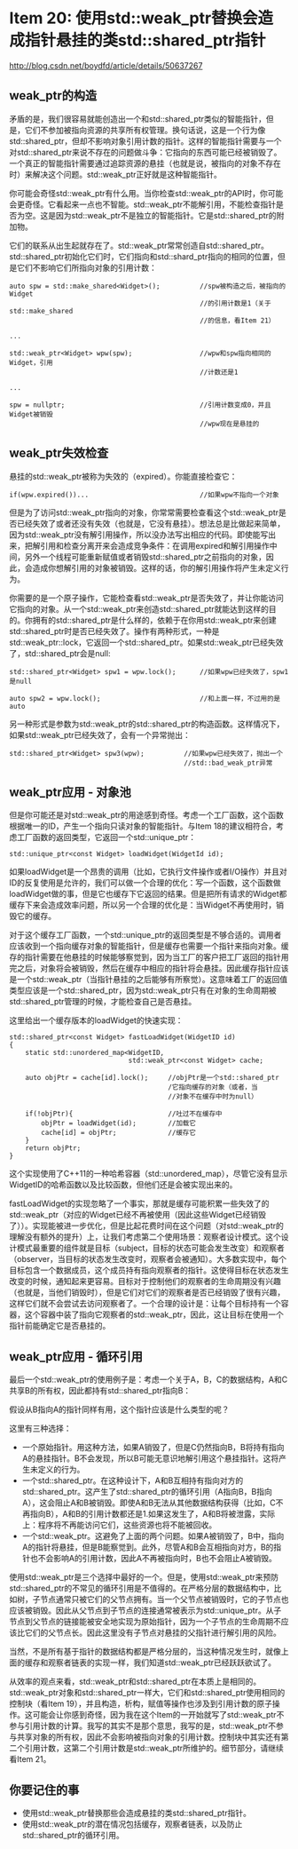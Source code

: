 # Item 20: 使用std::weak_ptr替换会造成指针悬挂的类std::shared_ptr指针

http://blog.csdn.net/boydfd/article/details/50637267

## weak_ptr的构造
矛盾的是，我们很容易就能创造出一个和std::shared_ptr类似的智能指针，但是，它们不参加被指向资源的共享所有权管理。换句话说，这是一个行为像std::shared_ptr，但却不影响对象引用计数的指针。这样的智能指针需要与一个对std::shared_ptr来说不存在的问题做斗争：它指向的东西可能已经被销毁了。一个真正的智能指针需要通过追踪资源的悬挂（也就是说，被指向的对象不存在时）来解决这个问题。std::weak_ptr正好就是这种智能指针。

你可能会奇怪std::weak_ptr有什么用。当你检查std::weak_ptr的API时，你可能会更奇怪。它看起来一点也不智能。std::weak_ptr不能解引用，不能检查指针是否为空。这是因为std::weak_ptr不是独立的智能指针。它是std::shared_ptr的附加物。

它们的联系从出生起就存在了。std::weak_ptr常常创造自std::shared_ptr。std::shared_ptr初始化它们时，它们指向和std::shard_ptr指向的相同的位置，但是它们不影响它们所指向对象的引用计数：
```
auto spw = std::make_shared<Widget>();          //spw被构造之后，被指向的Widget
                                                //的引用计数是1（关于std::make_shared
                                                //的信息，看Item 21）

...

std::weak_ptr<Widget> wpw(spw);                 //wpw和spw指向相同的Widget，引用
                                                //计数还是1

...

spw = nullptr;                                  //引用计数变成0，并且Widget被销毁
                                                //wpw现在是悬挂的
```

## weak_ptr失效检查
悬挂的std::weak_ptr被称为失效的（expired）。你能直接检查它：

```
if(wpw.expired())...                            //如果wpw不指向一个对象
```
但是为了访问std::weak_ptr指向的对象，你常常需要检查看这个std::weak_ptr是否已经失效了或者还没有失效（也就是，它没有悬挂）。想法总是比做起来简单，因为std::weak_ptr没有解引用操作，所以没办法写出相应的代码。即使能写出来，把解引用和检查分离开来会造成竞争条件：在调用expired和解引用操作中间，另外一个线程可能重新赋值或者销毁std::shared_ptr之前指向的对象，因此，会造成你想解引用的对象被销毁。这样的话，你的解引用操作将产生未定义行为。

你需要的是一个原子操作，它能检查看std::weak_ptr是否失效了，并让你能访问它指向的对象。从一个std::weak_ptr来创造std::shared_ptr就能达到这样的目的。你拥有的std::shared_ptr是什么样的，依赖于在你用std::weak_ptr来创建std::shared_ptr时是否已经失效了。操作有两种形式，一种是std::weak_ptr::lock，它返回一个std::shared_ptr。如果std::weak_ptr已经失效了，std::shared_ptr会是null:

```
std::shared_ptr<Widget> spw1 = wpw.lock();      //如果wpw已经失效了，spw1是null

auto spw2 = wpw.lock();                         //和上面一样，不过用的是auto
```
另一种形式是参数为std::weak_ptr的std::shared_ptr的构造函数。这样情况下，如果std::weak_ptr已经失效了，会有一个异常抛出：

```
std::shared_ptr<Widget> spw3(wpw);          //如果wpw已经失效了，抛出一个
                                            //std::bad_weak_ptr异常
```

## weak_ptr应用 - 对象池
但是你可能还是对std::weak_ptr的用途感到奇怪。考虑一个工厂函数，这个函数根据唯一的ID，产生一个指向只读对象的智能指针。与Item 18的建议相符合，考虑工厂函数的返回类型，它返回一个std::unique_ptr：

```
std::unique_ptr<const Widget> loadWidget(WidgetId id);
```
如果loadWidget是一个昂贵的调用（比如，它执行文件操作或者I/O操作）并且对ID的反复使用是允许的，我们可以做一个合理的优化：写一个函数，这个函数做loadWidget做的事，但是它也缓存下它返回的结果。但是把所有请求的Widget都缓存下来会造成效率问题，所以另一个合理的优化是：当Widget不再使用时，销毁它的缓存。

对于这个缓存工厂函数，一个std::unique_ptr的返回类型是不够合适的。调用者应该收到一个指向缓存对象的智能指针，但是缓存也需要一个指针来指向对象。缓存的指针需要在他悬挂的时候能够察觉到，因为当工厂的客户把工厂返回的指针用完之后，对象将会被销毁，然后在缓存中相应的指针将会悬挂。因此缓存指针应该是一个std::weak_ptr（当指针悬挂的之后能够有所察觉）。这意味着工厂的返回值类型应该是一个std::shared_ptr，因为std::weak_ptr只有在对象的生命周期被std::shared_ptr管理的时候，才能检查自己是否悬挂。

这里给出一个缓存版本的loadWidget的快速实现：

```
std::shared_ptr<const Widget> fastLoadWidget(WidgetID id)
{
    static std::unordered_map<WidgetID, 
                              std::weak_ptr<const Widget> cache;

    auto objPtr = cache[id].lock();     //objPtr是一个std::shared_ptr 
                                        /它指向缓存的对象（或者，当
                                        //对象不在缓存中时为null）

    if(!objPtr){                        //吐过不在缓存中
        objPtr = loadWidget(id);        //加载它
        cache[id] = objPtr;             //缓存它
    }
    return objPtr;
}
```
这个实现使用了C++11的一种哈希容器（std::unordered_map），尽管它没有显示WidgetID的哈希函数以及比较函数，但他们还是会被实现出来的。

fastLoadWidget的实现忽略了一个事实，那就是缓存可能积累一些失效了的std::weak_ptr（对应的Widget已经不再被使用（因此这些Widget已经销毁了））。实现能被进一步优化，但是比起花费时间在这个问题（对std::weak_ptr的理解没有额外的提升）上，让我们考虑第二个使用场景：观察者设计模式。这个设计模式最重要的组件就是目标（subject，目标的状态可能会发生改变）和观察者（observer，当目标的状态发生改变时，观察者会被通知）。大多数实现中，每个目标包含一个数据成员，这个成员持有指向观察者的指针。这使得目标在状态发生改变的时候，通知起来更容易。目标对于控制他们的观察者的生命周期没有兴趣（也就是，当他们销毁时），但是它们对它们的观察者是否已经销毁了很有兴趣，这样它们就不会尝试去访问观察者了。一个合理的设计是：让每个目标持有一个容器，这个容器中装了指向它观察者的std::weak_ptr，因此，这让目标在使用一个指针前能确定它是否悬挂的。


## weak_ptr应用 - 循环引用
最后一个std::weak_ptr的使用例子是：考虑一个关于A，B，C的数据结构，A和C共享B的所有权，因此都持有std::shared_ptr指向B：

假设从B指向A的指针同样有用，这个指针应该是什么类型的呢？

这里有三种选择：
- 一个原始指针。用这种方法，如果A销毁了，但是C仍然指向B，B将持有指向A的悬挂指针。B不会发现，所以B可能无意识地解引用这个悬挂指针。这将产生未定义的行为。
- 一个std::shared_ptr。在这种设计下，A和B互相持有指向对方的std::shared_ptr。这产生了std::shared_ptr的循环引用（A指向B，B指向A），这会阻止A和B被销毁。即使A和B无法从其他数据结构获得（比如，C不再指向B），A和B的引用计数都还是1.如果这发生了，A和B将被泄露，实际上：程序将不再能访问它们，这些资源也将不能被回收。
- 一个std::weak_ptr。这避免了上面的两个问题。如果A被销毁了，B中，指向A的指针将悬挂，但是B能察觉到。此外，尽管A和B会互相指向对方，B的指针也不会影响A的引用计数，因此A不再被指向时，B也不会阻止A被销毁。

使用std::weak_ptr是三个选择中最好的一个。但是，使用std::weak_ptr来预防std::shared_ptr的不常见的循环引用是不值得的。在严格分层的数据结构中，比如树，子节点通常只被它们的父节点拥有。当一个父节点被销毁时，它的子节点也应该被销毁。因此从父节点到子节点的连接通常被表示为std::unique_ptr。从子节点到父节点的链接能被安全地实现为原始指针，因为一个子节点的生命周期不应该比它们的父节点长。因此这里没有子节点对悬挂的父指针进行解引用的风险。

当然，不是所有基于指针的数据结构都是严格分层的，当这种情况发生时，就像上面的缓存和观察者链表的实现一样，我们知道std::weak_ptr已经跃跃欲试了。

从效率的观点来看，std::weak_ptr和std::shared_ptr在本质上是相同的。std::weak_ptr对象和std::shared_ptr一样大，它们和std::shared_ptr使用相同的控制块（看Item 19），并且构造，析构，赋值等操作也涉及到引用计数的原子操作。这可能会让你感到奇怪，因为我在这个Item的一开始就写了std::weak_ptr不参与引用计数的计算。我写的其实不是那个意思，我写的是，std::weak_ptr不参与共享对象的所有权，因此不会影响被指向对象的引用计数。控制块中其实还有第二个引用计数，这第二个引用计数是std::weak_ptr所维护的。细节部分，请继续看Item 21。

## 你要记住的事
- 使用std::weak_ptr替换那些会造成悬挂的类std::shared_ptr指针。
- 使用std::weak_ptr的潜在情况包括缓存，观察者链表，以及防止std::shared_ptr的循环引用。
